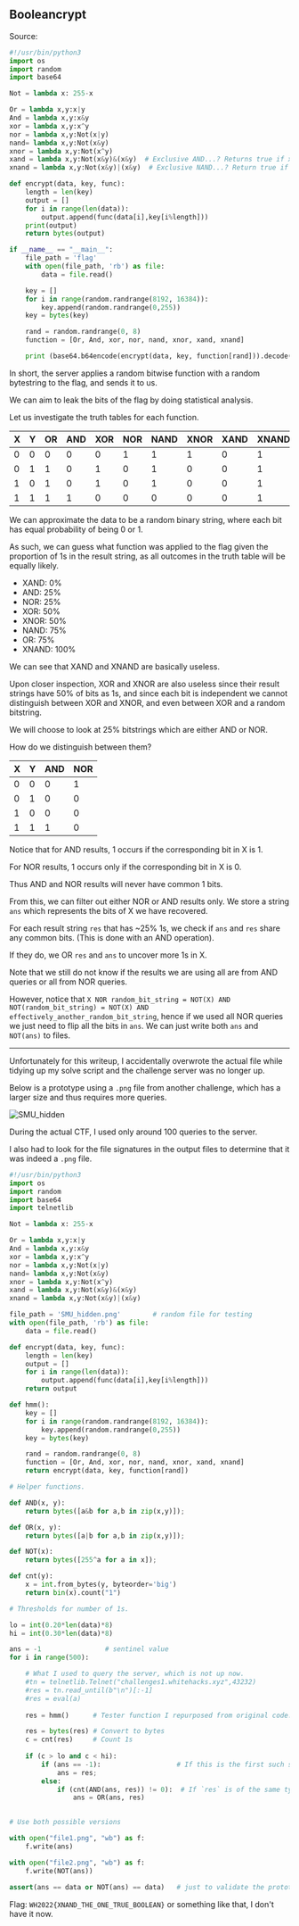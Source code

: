 ## Booleancrypt

Source:
```python
#!/usr/bin/python3
import os
import random
import base64

Not = lambda x: 255-x

Or = lambda x,y:x|y
And = lambda x,y:x&y
xor = lambda x,y:x^y
nor = lambda x,y:Not(x|y)
nand= lambda x,y:Not(x&y)
xnor = lambda x,y:Not(x^y)
xand = lambda x,y:Not(x&y)&(x&y)  # Exclusive AND...? Returns true if x and y are true, except when they are, then retrun false...?
xnand = lambda x,y:Not(x&y)|(x&y)  # Exclusive NAND...? Return true if x and y are not true, except when they are, then return true...?

def encrypt(data, key, func):
    length = len(key)
    output = []
    for i in range(len(data)):
        output.append(func(data[i],key[i%length]))
    print(output)
    return bytes(output)

if __name__ == "__main__":
    file_path = 'flag'
    with open(file_path, 'rb') as file:
        data = file.read()

    key = []
    for i in range(random.randrange(8192, 16384)):
        key.append(random.randrange(0,255))
    key = bytes(key)

    rand = random.randrange(0, 8)
    function = [Or, And, xor, nor, nand, xnor, xand, xnand]

    print (base64.b64encode(encrypt(data, key, function[rand])).decode("utf-8"))
```

In short, the server applies a random bitwise function with a random bytestring to the flag, and sends it to us.

We can aim to leak the bits of the flag by doing statistical analysis.

Let us investigate the truth tables for each function.

| X | Y | OR | AND | XOR | NOR | NAND | XNOR | XAND | XNAND |
| - | - | - | - | - | - | - | - | - | - |
| 0 | 0 | 0 | 0 | 0 | 1 | 1 | 1 | 0 | 1 |
| 0 | 1 | 1 | 0 | 1 | 0 | 1 | 0 | 0 | 1 |
| 1 | 0 | 1 | 0 | 1 | 0 | 1 | 0 | 0 | 1 |
| 1 | 1 | 1 | 1 | 0 | 0 | 0 | 0 | 0 | 1 |

We can approximate the data to be a random binary string, where each bit has equal probability of being 0 or 1.

As such, we can guess what function was applied to the flag given the proportion of 1s in the result string, as all outcomes in the truth table will be equally likely.

- XAND: 0%
- AND: 25%
- NOR: 25%
- XOR: 50%
- XNOR: 50%
- NAND: 75%
- OR: 75%
- XNAND: 100%

We can see that XAND and XNAND are basically useless.

Upon closer inspection, XOR and XNOR are also useless since their result strings have 50% of bits as 1s, and since each bit is independent we cannot distinguish between XOR and XNOR, and even between XOR and a random bitstring. 


We will choose to look at 25% bitstrings which are either AND or NOR.

How do we distinguish between them?

| X | Y | AND | NOR |
| - | - | - | - | 
| 0 | 0 | 0 | 1 | 
| 0 | 1 | 0 | 0 |
| 1 | 0 | 0 | 0 | 
| 1 | 1 | 1 | 0 | 

Notice that for AND results, 1 occurs if the corresponding bit in X is 1.

For NOR results, 1 occurs only if the corresponding bit in X is 0.

Thus AND and NOR results will never have common 1 bits.

From this, we can filter out either NOR or AND results only. We store a string `ans` which represents the bits of X we have recovered.

For each result string `res` that has ~25% 1s, we check if `ans` and `res` share any common bits. (This is done with an AND operation).

If they do, we OR `res` and `ans` to uncover more 1s in X.

Note that we still do not know if the results we are using all are from AND queries or all from NOR queries.

However, notice that `X NOR random_bit_string = NOT(X) AND NOT(random_bit_string) = NOT(X) AND effectively_another_random_bit_string`, hence if we used all NOR queries we just need to flip all the bits in `ans`. We can just write both `ans` and `NOT(ans)` to files.

------------------------------------------------------------------------------------------------------------------------------------------------------

Unfortunately for this writeup, I accidentally overwrote the actual file while tidying up my solve script and the challenge server was no longer up.

Below is a prototype using a `.png` file from another challenge, which has a larger size and thus requires more queries. 

![SMU_hidden](https://user-images.githubusercontent.com/26357716/160264411-606cad12-03b6-4a22-a7df-cdf2801fd32f.png)

During the actual CTF, I used only around 100 queries to the server. 

I also had to look for the file signatures in the output files to determine that it was indeed a `.png` file.

```python
#!/usr/bin/python3
import os
import random
import base64
import telnetlib

Not = lambda x: 255-x

Or = lambda x,y:x|y
And = lambda x,y:x&y
xor = lambda x,y:x^y
nor = lambda x,y:Not(x|y)
nand= lambda x,y:Not(x&y)
xnor = lambda x,y:Not(x^y)
xand = lambda x,y:Not(x&y)&(x&y)  
xnand = lambda x,y:Not(x&y)|(x&y)

file_path = 'SMU_hidden.png'        # random file for testing
with open(file_path, 'rb') as file:
    data = file.read()

def encrypt(data, key, func):
    length = len(key)
    output = []
    for i in range(len(data)):
        output.append(func(data[i],key[i%length]))
    return output

def hmm():
    key = []
    for i in range(random.randrange(8192, 16384)):
        key.append(random.randrange(0,255))
    key = bytes(key)

    rand = random.randrange(0, 8)
    function = [Or, And, xor, nor, nand, xnor, xand, xnand]
    return encrypt(data, key, function[rand])

# Helper functions.

def AND(x, y):
    return bytes([a&b for a,b in zip(x,y)]);

def OR(x, y):
    return bytes([a|b for a,b in zip(x,y)]);

def NOT(x):
    return bytes([255^a for a in x]);

def cnt(y):
    x = int.from_bytes(y, byteorder='big')
    return bin(x).count("1")

# Thresholds for number of 1s.

lo = int(0.20*len(data)*8)
hi = int(0.30*len(data)*8)

ans = -1                # sentinel value
for i in range(500):

    # What I used to query the server, which is not up now.
    #tn = telnetlib.Telnet("challenges1.whitehacks.xyz",43232)   
    #res = tn.read_until(b"\n")[:-1]
    #res = eval(a)
     
    res = hmm()      # Tester function I repurposed from original code.

    res = bytes(res) # Convert to bytes
    c = cnt(res)     # Count 1s
    
    if (c > lo and c < hi):
        if (ans == -1):                   # If this is the first such string we have
            ans = res;
        else:
            if (cnt(AND(ans, res)) != 0):  # If `res` is of the same type as `ans` (either AND or NOR).
                ans = OR(ans, res)
                

# Use both possible versions

with open("file1.png", "wb") as f:
    f.write(ans)

with open("file2.png", "wb") as f:
    f.write(NOT(ans))
    
assert(ans == data or NOT(ans) == data)   # just to validate the prototype
```

Flag: `WH2022{XNAND_THE_ONE_TRUE_BOOLEAN}` or something like that, I don't have it now.
